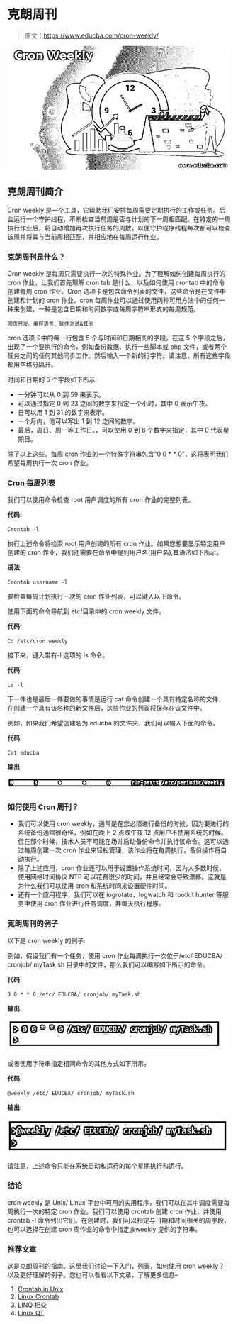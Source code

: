 # 克朗周刊

> 原文：<https://www.educba.com/cron-weekly/>

![Cron Weekly](img/fcb75744c6e682863af367e77db0df89.png)



## 克朗周刊简介

Cron weekly 是一个工具，它帮助我们安排每周需要定期执行的工作或任务。后台运行一个守护线程，不断检查当前周是否与计划的下一周相匹配。在特定的一周执行作业后，将自动增加再次执行任务的周数，以便守护程序线程每次都可以检查该周并将其与当前周相匹配，并相应地在每周运行作业。

### 克朗周刊是什么？

Cron weekly 是每周只需要执行一次的特殊作业。为了理解如何创建每周执行的 cron 作业，让我们首先理解 cron tab 是什么，以及如何使用 crontab 中的命令创建每周 cron 作业。Cron 选项卡是包含命令列表的文件，这些命令是在文件中创建和计划的 cron 作业。cron 每周作业可以通过使用两种可用方法中的任何一种来创建，一种是包含日期和时间数字或每周字符串形式的每周规范。

<small>网页开发、编程语言、软件测试&其他</small>

cron 选项卡中的每一行包含 5 个与时间和日期相关的字段。在这 5 个字段之后，出现了一个要执行的命令，例如备份数据、执行一些脚本或 php 文件，或者两个任务之间的任何其他同步工作。然后输入一个新的行字符。请注意，所有这些字段都用空格分隔开。

时间和日期的 5 个字段如下所示:

*   一分钟可以从 0 到 59 来表示。
*   可以通过指定 0 到 23 之间的数字来指定一个小时，其中 0 表示午夜。
*   日可以用 1 到 31 的数字来表示。
*   一个月内，他可以写出 1 到 12 之间的数字。
*   最后，周日、周一等工作日。，可以使用 0 到 6 个数字来指定，其中 0 代表星期日。

除了以上这些，每周 cron 作业的一个特殊字符串包含“0 0 * * 0”，这将表明我们希望每周执行一次 cron 作业。

### Cron 每周列表

我们可以使用命令检查 root 用户调度的所有 cron 作业的完整列表。

**代码:**

`Crontab -l`

执行上述命令将检索 root 用户创建的所有 cron 作业。如果您想要显示特定用户创建的 cron 作业，我们还需要在命令中提到用户名(用户名),其语法如下所示。

**语法:**

`Crontab username -l`

要检查每周计划执行一次的 cron 作业列表，可以键入以下命令。

使用下面的命令导航到 etc/目录中的 cron.weekly 文件。

**代码:**

`Cd /etc/cron.weekly`

接下来，键入带有-l 选项的 ls 命令。

**代码:**

`Ls -l`

下一件也是最后一件要做的事情是运行 cat 命令创建一个具有特定名称的文件，在创建一个具有该名称的新文件后，这些作业的列表将保存在该文件中。

例如，如果我们希望创建名为 educba 的文件夹，我们可以输入下面的命令。

**代码:**

`Cat educba`

**输出:**

![Cron Weekly 1](img/3bb8f106b560957fef6a06d8cc4e6c42.png)



### 如何使用 Cron 周刊？

*   我们可以使用 cron weekly，通常是在您必须进行备份的时候，因为要进行的系统备份通常很奇怪，例如在晚上 2 点或午夜 12 点用户不使用系统的时候。但在那个时候，技术人员不可能在场并启动备份命令并执行该命令。这可以通过每周创建一次 cron 作业来轻松管理，该作业将在每周执行，备份操作将自动执行。
*   除了上述应用，cron 作业还可以用于设置操作系统时间，因为大多数时候，使用网络时间协议 NTP 可以花费很少的时间，并且经常会导致漂移。这就是为什么我们可以使用 cron 和系统时间来设置硬件时间。
*   还有一个应用程序，我们可以在 iogrotate、logwatch 和 rootkit hunter 等服务中使用 cron 作业进行任务调度，并每天执行程序。

### 克朗周刊的例子

以下是 cron weekly 的例子:

例如，假设我们有一个任务，使用 cron 作业每周执行一次位于/etc/ EDUCBA/ cronjob/ myTask.sh 目录中的文件，那么我们可以编写如下所示的命令。

**代码:**

`0 0 * * 0 /etc/ EDUCBA/ cronjob/ myTask.sh`

**输出:**

![Cron Weekly 2](img/0fd8473950957c014950bddbf60d4df6.png)



或者使用字符串指定相同命令的其他方式如下所示。

**代码:**

`@weekly /etc/ EDUCBA/ cronjob/ myTask.sh`

**输出:**

![other way of specifying the same command](img/0f127e603da91c9d635f5cde14eec96f.png)



请注意，上述命令只能在系统启动和运行的每个星期执行和运行。

### 结论

cron weekly 是 Unix/ Linux 平台中可用的实用程序，我们可以在其中调度需要每周执行一次的特定 cron 作业。我们可以使用 crontab 创建 cron 作业，并使用 crontab -l 命令列出它们。在创建时，我们可以指定与日期和时间相关的周字段，也可以选择在创建 cron 周作业的命令中指定@weekly 提供的字符串。

### 推荐文章

这是克朗周刊的指南。这里我们讨论一下入门，列表，如何使用 cron weekly？以及更好理解的例子。您也可以看看以下文章，了解更多信息–

1.  [Crontab in Unix](https://www.educba.com/crontab-in-unix/)
2.  [Linux Crontab](https://www.educba.com/linux-crontab/)
3.  [LINQ 相交](https://www.educba.com/linq-intersect/)
4.  [Linux QT](https://www.educba.com/linux-qt/)





